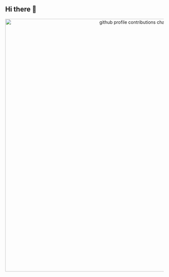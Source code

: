 ## Hi there 👋

<p align="center">
    <picture>
        <source media="(prefers-color-scheme: dark)" srcset="https://raw.githubusercontent.com/emanuelharo/emanuelharo/output-3d-contrib/night.svg" />
        <source media="(prefers-color-scheme: light)" srcset="https://raw.githubusercontent.com/emanuelharo/emanuelharo/output-3d-contrib/day.svg" />  
        <img alt="github profile contributions chart" width="800" src="https://raw.githubusercontent.com/emanuelharo/emanuelharo/output-3d-contrib/day.svg" />
    </picture>
</p>

<!--
**EmanuelHaro/emanuelharo** is a ✨ _special_ ✨ repository because its `README.md` (this file) appears on your GitHub profile.

Here are some ideas to get you started:

- 🔭 I’m currently working on ...
- 🌱 I’m currently learning ...
- 👯 I’m looking to collaborate on ...
- 🤔 I’m looking for help with ...
- 💬 Ask me about ...
- 📫 How to reach me: ...
- 😄 Pronouns: ...
- ⚡ Fun fact: ...
-->
